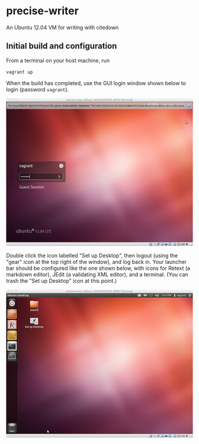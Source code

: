 precise-writer
==============

An Ubuntu 12.04 VM for writing with citedown

## Initial build and configuration

From a terminal on your host machine, run

    vagrant up
    
When the build has completed, use the GUI login window shown below to login (password `vagrant`).


![Login screen](imgs/login.png)

Double click the icon labelled "Set up Desktop", then logout (using the "gear" icon at the
top right of the window), and log back in.  Your launcher bar should be configured like the one 
shown below, with icons for Retext (a markdown editor), JEdit (a validating XML editor), and
a terminal.  (You can trash the "Set up Desktop" icon at this point.)

![Final state](imgs/finalstate.png)

